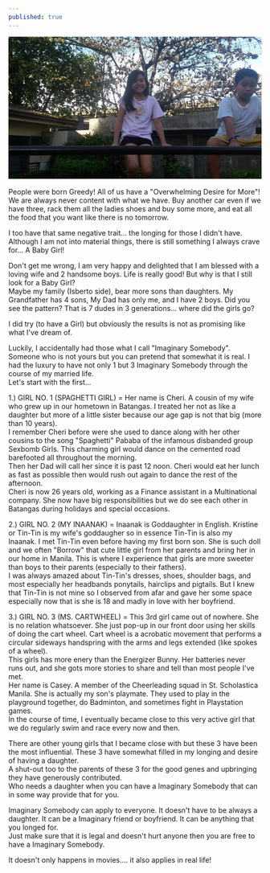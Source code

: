 ```yaml
---
published: true
---
```

![Imaginary Somebody](/images/Casey.jpg)

People were born Greedy! All of us have a "Overwhelming Desire for More"! We are always never content with what we have. Buy another car even if we have three, rack them all the ladies shoes and buy some more, and eat all the food that you want like there is no tomorrow.

I too have that same negative trait... the longing for those I didn't have. Although I am not into material things, there is still something I always crave for... A Baby Girl! 

Don't get me wrong, I am very happy and delighted that I am blessed with a loving wife and 2 handsome boys. Life is really good! But why is that I still look for a Baby Girl?   
Maybe my family (Isberto side), bear more sons than daughters. My Grandfather has 4 sons, My Dad has only me, and I have 2 boys. Did you see the pattern? That is 7 dudes in 3 generations... where did the girls go?

I did try (to have a Girl) but obviously the results is not as promising like what I've dream of.

Luckily, I accidentally had those what I call "Imaginary Somebody". Someone who is not yours but you can pretend that somewhat it is real. I had the luxury to have not only 1 but 3 Imaginary Somebody through the course of my married life.   
Let's start with the first...

1.) GIRL NO. 1 (SPAGHETTI GIRL) = Her name is Cheri. A cousin of my wife who grew up in our hometown in Batangas. I treated her not as like a daughter but more of a little sister because our age gap is not that big (more than 10 years).   
I remember Cheri before were she used to dance along with her other cousins to the song "Spaghetti" Pababa of the infamous disbanded group Sexbomb Girls. This charming girl would dance on the cemented road barefooted all throughout the morning.   
Then her Dad will call her since it is past 12 noon. Cheri would eat her lunch as fast as possible then would rush out again to dance the rest of the afternoon.   
Cheri is now 26 years old, working as a Finance assistant in a Multinational company. She now have big responsibilities but we do see each other in Batangas during holidays and special occasions.

2.) GIRL NO. 2 (MY INAANAK) = Inaanak is Goddaughter in English. Kristine or Tin-Tin is my wife's goddaugher so in essence Tin-Tin is also my Inaanak. I met Tin-Tin even before having my first born son. She is such doll and we often "Borrow" that cute little girl from her parents and bring her in our home in Manila. This is where I experience that girls are more sweeter than boys to their parents (especially to their fathers).   
I was always amazed about Tin-Tin's dresses, shoes, shoulder bags, and most especially her headbands ponytails, hairclips and pigtails. 
But I knew that Tin-Tin is not mine so I observed from afar and gave her some space especially now that is she is 18 and madly in love with her boyfriend. 

3.) GIRL NO. 3 (MS. CARTWHEEL) =  This 3rd girl came out of nowhere. She is no relation whatsoever. She just pop-up in our front door using her skills of doing the cart wheel. Cart wheel is a acrobatic movement that performs a circular sideways handspring with the arms and legs extended (like spokes of a wheel).   
This girls has more enery than the Energizer Bunny. Her batteries never runs out, and she gots more stories to share and tell than most people I've met.   
Her name is Casey. A member of the Cheerleading squad in St. Scholastica Manila. She is actually my son's playmate. They used to play in the playground together, do Badminton, and sometimes fight in Playstation games.   
In the course of time, I eventually became close to this very active girl that we do regularly swim and race every now and then. 


There are other young girls that I became close with but these 3 have been the most influential. These 3 have somewhat filled in my longing and desire of having a daughter.   
A shut-out too to the parents of these 3 for the good genes and upbringing they have generously contributed.   
Who needs a daughter when you can have a Imaginary Somebody that can in some way provide that for you.

Imaginary Somebody can apply to everyone. It doesn't have to be always a daughter. It can be a Imaginary friend or boyfriend. It can be anything that you longed for.   
Just make sure that it is legal and doesn't hurt anyone then you are free to have a Imaginary Somebody.

It doesn't only happens in movies.... it also applies in real life!

